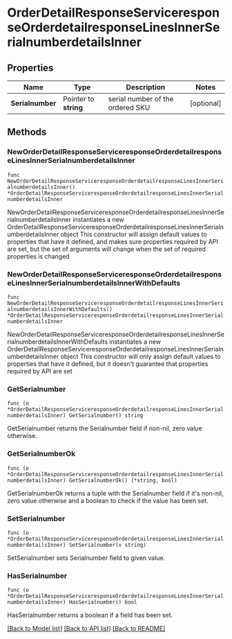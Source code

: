 # OrderDetailResponseServiceresponseOrderdetailresponseLinesInnerSerialnumberdetailsInner

## Properties

Name | Type | Description | Notes
------------ | ------------- | ------------- | -------------
**Serialnumber** | Pointer to **string** | serial number of the ordered SKU | [optional] 

## Methods

### NewOrderDetailResponseServiceresponseOrderdetailresponseLinesInnerSerialnumberdetailsInner

`func NewOrderDetailResponseServiceresponseOrderdetailresponseLinesInnerSerialnumberdetailsInner() *OrderDetailResponseServiceresponseOrderdetailresponseLinesInnerSerialnumberdetailsInner`

NewOrderDetailResponseServiceresponseOrderdetailresponseLinesInnerSerialnumberdetailsInner instantiates a new OrderDetailResponseServiceresponseOrderdetailresponseLinesInnerSerialnumberdetailsInner object
This constructor will assign default values to properties that have it defined,
and makes sure properties required by API are set, but the set of arguments
will change when the set of required properties is changed

### NewOrderDetailResponseServiceresponseOrderdetailresponseLinesInnerSerialnumberdetailsInnerWithDefaults

`func NewOrderDetailResponseServiceresponseOrderdetailresponseLinesInnerSerialnumberdetailsInnerWithDefaults() *OrderDetailResponseServiceresponseOrderdetailresponseLinesInnerSerialnumberdetailsInner`

NewOrderDetailResponseServiceresponseOrderdetailresponseLinesInnerSerialnumberdetailsInnerWithDefaults instantiates a new OrderDetailResponseServiceresponseOrderdetailresponseLinesInnerSerialnumberdetailsInner object
This constructor will only assign default values to properties that have it defined,
but it doesn't guarantee that properties required by API are set

### GetSerialnumber

`func (o *OrderDetailResponseServiceresponseOrderdetailresponseLinesInnerSerialnumberdetailsInner) GetSerialnumber() string`

GetSerialnumber returns the Serialnumber field if non-nil, zero value otherwise.

### GetSerialnumberOk

`func (o *OrderDetailResponseServiceresponseOrderdetailresponseLinesInnerSerialnumberdetailsInner) GetSerialnumberOk() (*string, bool)`

GetSerialnumberOk returns a tuple with the Serialnumber field if it's non-nil, zero value otherwise
and a boolean to check if the value has been set.

### SetSerialnumber

`func (o *OrderDetailResponseServiceresponseOrderdetailresponseLinesInnerSerialnumberdetailsInner) SetSerialnumber(v string)`

SetSerialnumber sets Serialnumber field to given value.

### HasSerialnumber

`func (o *OrderDetailResponseServiceresponseOrderdetailresponseLinesInnerSerialnumberdetailsInner) HasSerialnumber() bool`

HasSerialnumber returns a boolean if a field has been set.


[[Back to Model list]](../README.md#documentation-for-models) [[Back to API list]](../README.md#documentation-for-api-endpoints) [[Back to README]](../README.md)



